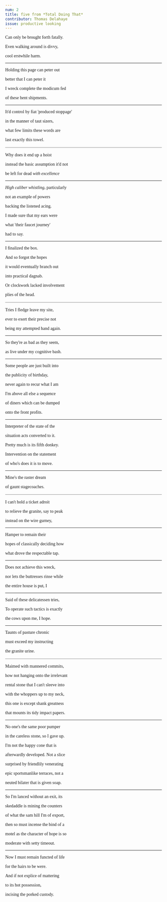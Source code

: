 ```yaml
---
num: 2
title: five from *Total Doing That*
contributor: Thomas Delahaye
issue: productive looking
---
```


<style>
.garamond p {
    font-family: Garamond, serif !important;
}
</style>

<div class="whitespace garamond">
<p>Can only be brought forth fatally.</p>
<p>  Even walking around is divvy,</p>
<p>    cool erstwhile harm.</p>
<hr />
<p> Holding this page can peter out</p>
<p>   better that I can peter it</p>
<p>I wreck complete the modicum fed</p>
<p>    of these hent shipments.</p>
<hr />
<p>It'd control by fiat 'produced stoppage'</p>
<p>  in the manner of taut sizers,</p>
<p> what few limits these words are</p>
<p>      last exactly this towel.</p>
</div>
<div class="whitespace garamond">
<p style="margin-top:1rem;padding-top:1rem;border-top:1px solid grey;">Why does it end up a hoist</p>
<p> instead the basic assumption it'd not</p>
<p>  be left for dead <em>with excellence</em></p>
<hr />
<p><em>High caliber whistling</em>, particularly</p>
<p> not an example of powers</p>
<p> backing the listened acing.</p>
<p>I made sure that my ears were</p>
<p>   what 'their faucet journey'</p>
<p>     had to say.</p>
<hr />
<p>I finalized the box.</p>
<p> And so forgot the hopes</p>
<p>  it would eventually branch out</p>
<p>    into practical dagnab.</p>
<p> Or clockwork lacked involvement</p>
<p>     plies of the head.</p>
</div>
<div class="whitespace garamond">
<p style="margin-top:1rem;padding-top:1rem;border-top:1px solid grey;">Tries I fledge leave my site,</p>
<p>ever to exert their precise not</p>
<p>being my attempted hand again.</p>
<hr />
<p>So they're as bad as they seem,</p>
<p>as live under my cognitive bash.</p>
<hr />
<p>Some people are just built into</p>
<p>the publicity of birthday,</p>
<p>never again to recur what I am</p>
<p>I'm above all else a sequence</p>
<p>of diners which can be dumped</p>
<p>onto the front profits.</p>
<hr />
<p>Interpreter of the state of the</p>
<p>situation acts converted to it.</p>
<p>Pretty much is its fifth donkey.</p>
<p>Intervention on the statement</p>
<p>of who's does it is to move.</p>
<hr />
<p>Mine's the raster dream</p>
<p>  of gaunt stagecoaches.</p>
</div>
<div class="whitespace garamond">
<p style="margin-top:1rem;padding-top:1rem;border-top:1px solid grey;"> I can't hold a ticket adroit</p>
<p>to relieve the granite, say to peak</p>
<p> instead on the wire gurney,</p>
<hr />
<p>  Hamper to remain their</p>
<p>hopes of classically deciding how</p>
<p> what drove the respectable tap.</p>
<hr />
<p>  Does not achieve this wreck,</p>
<p>nor lets the buttresses rinse while</p>
<p>    the entire house is put, I</p>
<hr />
<p> Said of these delicatessen tries,</p>
<p>To operate such tactics is exactly</p>
<p>   the cows upon me, I hope.</p>
<hr />
<p> Taunts of pasture chronic</p>
<p>must exceed my instructing</p>
<p>    the granite urine.</p>
</div>
<div class="whitespace garamond">
<p style="margin-top:1rem;padding-top:1rem;border-top:1px solid grey;">Maimed with mannered commits,</p>
<p> how not hanging onto the irrelevant</p>
<p>rental stone that I can't sleeve into</p>
<p>with the whoppers up to my neck,</p>
<p> this one is except shank greatness</p>
<p>that mounts its tidy impact papers.</p>
<hr />
<p> No one's the same poor pumper</p>
<p>in the careless stone, so I gave up.</p>
<p> I'm not the happy cone that is</p>
<p>afterwardly developed. Not a slice</p>
<p> surprised by friendlily venerating</p>
<p>epic sportsmanlike terraces, not a</p>
<p> neuted bilater that is given soap.</p>
<hr />
<p>So I'm lanced without an exit, its</p>
<p> skedaddle is mining the counters</p>
<p>of what the sam hill I'm of export,</p>
<p>then so must incense the bind of a</p>
<p>motel as the character of hope is so</p>
<p> moderate with setty timeout.</p>
<hr />
<p> Now I must remain functed of life</p>
<p>  for the hairs to be were.</p>
<p>And if not explice of mattering</p>
<p>     to its hot possession,</p>
<p>  incising the porked custody.</p>
</div>
